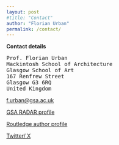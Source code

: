 ```yaml
---
layout: post
#title: "Contact"
author: "Florian Urban"
permalink: /contact/
---
```



**Contact details**

<pre>
Prof. Florian Urban
Mackintosh School of Architecture 
Glasgow School of Art 
167 Renfrew Street 
Glasgow G3 6RQ 
United Kingdom 
</pre>

f.urban@gsa.ac.uk


[GSA RADAR profile](https://radar.gsa.ac.uk/profile/518)

[Routledge author profile](https://www.routledge.com/authors/i16766-florian-urban)

[Twitter/ X](https://twitter.com/florianurban_)